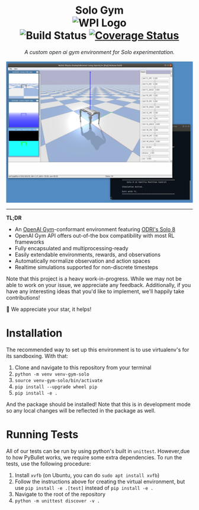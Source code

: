 <h1 align="center"> 
  Solo Gym<br/>
  <img src="https://upload.wikimedia.org/wikipedia/en/1/1b/WPI_logo.png" 
    alt="WPI Logo" width=75px/> <br />
  <img src="https://github.com/WPI-MMR/gym-solo/workflows/Build/badge.svg" 
    alt="Build Status" />
  <a href='https://coveralls.io/github/WPI-MMR/gym_solo?branch=master'>
    <img src='https://coveralls.io/repos/github/WPI-MMR/gym_solo/badge.svg?branch=master' 
    alt='Coverage Status' /></a>
</h1>

<p align='center'><i>A custom open ai gym environment for Solo experimentation.
  </i>
  <br/>
  <br/>
  <img src="doc/pos-control-screenshot.png" alt="screenshot" width=600/>
</p>

---

**TL;DR**
- An [OpenAI Gym](https://gym.openai.com/)-conformant environment featuring 
  [ODRI's Solo 8](https://open-dynamic-robot-initiative.github.io/)
- OpenAI Gym API offers out-of-the box compatibility with most RL frameworks
- Fully encapsulated and multiprocessing-ready
- Easily extendable environments, rewards, and observations
- Automatically normalize observation and action spaces
- Realtime simulations supported for non-discrete timesteps

Note that this project is a heavy work-in-progress. While we may not be able
to work on your issue, we appreciate any feedback. Additionally, if you have
any interesting ideas that you'd like to implement, we'll happily take
contributions!

🌟 We appreciate your star, it helps!


# Installation
The recommended way to set up this environment is to use virtualenv's for its
sandboxing. With that:

1. Clone and navigate to this repository from your terminal
2. `python -m venv venv-gym-solo`
3. `source venv-gym-solo/bin/activate`
4. `pip install --upgrade wheel pip`
5. `pip install -e .`

And the package should be installed! Note that this is in development mode
so any local changes will be reflected in the package as well.


# Running Tests
All of our tests can be run by using python's built in `unittest`. However,due to how PyBullet works, we require some extra dependencies. To run the
tests, use the following procedure:

1. Install `xvfb` (on Ubuntu, you can do `sudo apt install xvfb`)
2. Follow the instructions above for creating the virtual environment,
   but use `pip install -e .[test]` instead of `pip install -e .`
4. Navigate to the root of the repository
5. `python -m unittest discover -v .`

